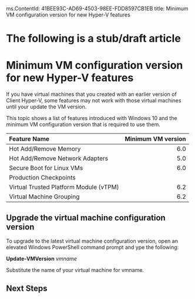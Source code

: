 ms.ContentId: 41BEE93C-AD69-4503-98EE-FDD8597CB1EB
title: Minimum VM configuration version for new Hyper-V features

# The following is a stub/draft article #

# Minimum VM configuration version for new Hyper-V features #

If you have virtual machines that you created with an earlier version of Client Hyper-V, some features may not work with those virtual machines until your update the VM version.

This topic shows a list of features introduced with Windows 10 and the minimum VM configuration version that is required to use them.

| Feature Name                           | Minimum VM version |
| :------------------------------------- | -----------------: |
| Hot Add/Remove Memory                  |                6.0 |
| Hot Add/Remove Network Adapters        |                5.0 |
| Secure Boot for Linux VMs              |                6.0 |
| Production Checkpoints                 |                    |
| Virtual Trusted Platform Module (vTPM) |                6.2 |
| Virtual Machine Grouping               |                6.2 |

## Upgrade the virtual machine configuration version
To upgrade to the latest virtual machine configuration version, open an elevated Windows PowerShell command prompt and ype the following:

**Update-VMVersion** *vmname*   

Substitute the name of your virtual machine for vmname.

## Next Steps ##



